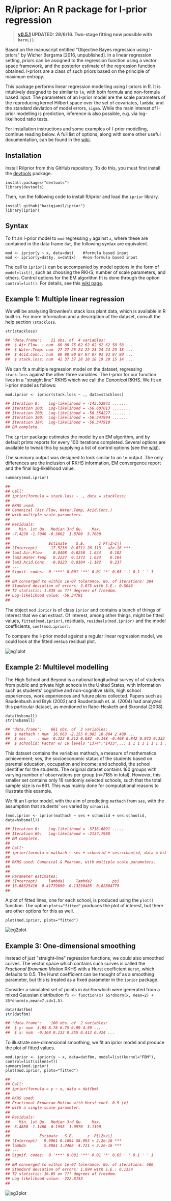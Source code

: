 # R/iprior: An R package for I-prior regression

>**[v0.5.1](https://github.com/haziqjamil/iprior/releases/tag/v0.5.1) UPDATED: 28/6/16. Two-stage fitting now possible with `kernL()`.**

Based on the manuscript entitled "Objective Bayes regression using I-priors" by Wicher Bergsma [2016, unpublished]. In a linear regression setting, priors can be assigned to the regression function using a vector space framework, and the posterior estimate of the regression function obtained. I-priors are a class of such priors based on the principle of maximum entropy. 

This package performs linear regression modelling using I-priors in R. It is intuitively designed to be similar to `lm`, with both formula and non-formula based input. The parameters of an I-prior model are the scale parameters of the reproducing kernel Hilbert space over the set of covariates, `lambda`, and the standard deviation of model errors, `sigma`. While the main interest of I-prior modelling is prediction, inference is also possible, e.g. via log-likelihood ratio tests.

For installation instructions and some examples of I-prior modelling, continue reading below. A full list of options, along with some other useful documentation, can be found in the [wiki](https://github.com/haziqjamil/iprior/wiki/). 

## Installation

Install R/iprior from this GitHub repository. To do this, you must first install the [devtools](https://github.com/hadley/devtools) package.

```{r devtool_install, eval=FALSE}
install.packages("devtools")
library(devtools)
```

Then, run the following code to install R/iprior and load the `iprior` library.

```{r iprior_install, eval=FALSE}
install_github("haziqjamil/iprior")
library(iprior)
```

## Syntax

To fit an I-prior model to `mod` regressing `y` against `x`, where these are contained in the data frame `dat`, the following syntax are equivalent.

```{r syntax, eval=FALSE}
mod <- iprior(y ~ x, data=dat)    #formula based input
mod <- iprior(y=dat$y, x=dat$x)   #non-formula based input
```

The call to `iprior()` can be accompanied by model options in the form of `model=list()`, such as choosing the RKHS, number of scale parameters, and others. Control options for the EM algorithm fit is done through the option `control=list()`. For details, see this [wiki page](https://github.com/haziqjamil/iprior/wiki/List-of-options).

## Example 1: Multiple linear regression

We will be analysing Brownlee's stack loss plant data, which is available in R built-in. For more information and a description of the dataset, consult the help section `?stackloss`.

```{r data1}
str(stackloss)
```
```r
## 'data.frame':    21 obs. of  4 variables:
##  $ Air.Flow  : num  80 80 75 62 62 62 62 62 58 58 ...
##  $ Water.Temp: num  27 27 25 24 22 23 24 24 23 18 ...
##  $ Acid.Conc.: num  89 88 90 87 87 87 93 93 87 80 ...
##  $ stack.loss: num  42 37 37 28 18 18 19 20 15 14 ...
```

We can fit a multiple regression model on the dataset, regressing `stack.loss` against the other three variables. The I-prior for our function lives in a "straight line" RKHS which we call the *Canonical* RKHS. We fit an I-prior model as follows:

```{r mod1}
mod.iprior <- iprior(stack.loss ~ ., data=stackloss)
```
```r
## Iteration 0:    Log-likelihood = -145.52941 .......
## Iteration 100:  Log-likelihood = -56.607013 ........
## Iteration 200:  Log-likelihood = -56.354227 ........
## Iteration 300:  Log-likelihood = -56.347994 .......
## Iteration 384:  Log-likelihood = -56.347910 
## EM complete.
```

The `iprior` package estimates the model by an EM algorithm, and by default prints reports for every 100 iterations completed. Several options are available to tweak this by supplying a list of control options (see the [wiki](https://github.com/haziqjamil/iprior/wiki/List-of-options)).

The summary output was designed to look similar to an `lm` output. The only differences are the inclusion of RKHS information, EM convergence report and the final log-likelihood value.

```{r summary_mod1}
summary(mod.iprior)
```
```r
## 
## Call:
## iprior(formula = stack.loss ~ ., data = stackloss)
## 
## RKHS used:
## Canonical (Air.Flow, Water.Temp, Acid.Conc.) 
## with multiple scale parameters.
## 
## Residuals:
##    Min. 1st Qu.  Median 3rd Qu.    Max. 
## -7.4230 -1.7040 -0.3862  1.8700  5.7680 
## 
##                 Estimate    S.E.      z P[|Z>z|]    
## (Intercept)      17.5238  0.6711 26.113   <2e-16 ***
## lam1.Air.Flow     0.0408  0.0250  1.634    0.102    
## lam2.Water.Temp   0.2227  0.1372  1.623    0.104    
## lam3.Acid.Conc.  -0.0123  0.0104 -1.182    0.237    
## ---
## Signif. codes:  0 '***' 0.001 '**' 0.01 '*' 0.05 '.' 0.1 ' ' 1
## 
## EM converged to within 1e-07 tolerance. No. of iterations: 384
## Standard deviation of errors: 3.075 with S.E.: 0.5046
## T2 statistic: 1.835 on ??? degrees of freedom.
## Log-likelihood value: -56.34791
##
```

The object `mod.iprior` is of class `iprior` and contains a bunch of things of interest that we can extract. Of interest, among other things, might be fitted values, `fitted(mod.iprior)`, residuals, `residuals(mod.iprior)` and the model coefficients, `coef(mod.iprior)`.

To compare the I-prior model against a regular linear regression model, we could look at the fitted versus residual plot.

![eg1plot](/images/frontpage/eg1plot.png)

## Example 2: Multilevel modelling

The High School and Beyond is a national longitudinal survey of of students from public and private high schools in the United States, with information such as students' cognitive and non-cognitive skills, high school experiences, work experiences and future plans collected. Papers such as Raudenbush and Bryk (2002) and Raudenbush et. al. (2004) had analyzed this particular dataset, as mentioned in Rabe-Hesketh and Skrondal (2008).

```{r data2}
data(hsbsmall)
str(hsbsmall)
```
```r
## 'data.frame':    661 obs. of  3 variables:
##  $ mathach : num  16.663 -2.155 0.085 18.804 2.409 ...
##  $ ses     : num  0.322 0.212 0.682 -0.148 -0.468 0.842 0.072 0.332 -0.858 0.902 ...
##  $ schoolid: Factor w/ 16 levels "1374","1433",..: 1 1 1 1 1 1 1 1 1 1 ...
```

This dataset contains the variables mathach, a measure of mathematics achievement; ses, the socioeconomic status of the students based on parental education, occupation and income; and schoolid, the school identifier for the students. The original dataset contains 160 groups with varying number of observations per group (n=7185 in total). However, this smaller set contains only 16 randomly selected schools, such that the total sample size is n=661. This was mainly done for computational reasons to illustrate this example.

We fit an I-prior model, with the aim of predicting `mathach` from `ses`, with the assumption that students' `ses` varied by `schoolid`. 

```{r mod2}
(mod.iprior <- iprior(mathach ~ ses + schoolid + ses:schoolid, data=hsbsmall))
```
```r
## Iteration 0:    Log-likelihood = -3716.6891 .....
## Iteration 69:   Log-likelihood = -2137.7988 
## EM complete.
## 
## Call:
## iprior(formula = mathach ~ ses + schoolid + ses:schoolid, data = hsbsmall)
## 
## RKHS used: Canonical & Pearson, with multiple scale parameters.
## 
## 
## Parameter estimates:
## (Intercept)     lambda1     lambda2         psi 
## 13.68325416  0.41779890  0.13230405  0.02804779
##
```

A plot of fitted lines, one for each school, is produced using the `plot()` function. The option `plots="fitted"` produces the plot of interest, but there are other options for this as well.

```{r plot2}
plot(mod.iprior, plots="fitted")
```

![eg2plot](/images/frontpage/eg2plot.png)

## Example 3: One-dimensional smoothing

Instead of just "straight-line" regression functions, we could also smoothed curves. The vector space which contains such curves is called the *Fractional Brownian Motion* RKHS with a Hurst coefficient `Hurst`, which defaults to 0.5. The Hurst coefficient can be thought of as a smoothing parameter, but this is treated as a fixed parameter in the `iprior` package.

Consider a simulated set of points in `datfbm` which were generated from a mixed Gaussian distribution `fx <- function(x) 65*dnorm(x, mean=2) + 35*dnorm(x,mean=7,sd=1.5)`. 

```{r data3}
data(datfbm)
str(datfbm)
```
```r
## 'data.frame':    100 obs. of  2 variables:
##  $ y: num  3.85 8.78 6.75 6.99 4.59 ...
##  $ x: num  -0.168 0.133 0.255 0.412 0.424 ...
```

To illustrate one-dimensional smoothing, we fit an iprior model and produce the plot of fitted values.

```{r mod3}
mod.iprior <- iprior(y ~ x, data=datfbm, model=list(kernel="FBM"), control=list(silent=T))
summary(mod.iprior)
plot(mod.iprior, plots="fitted")
```
```r
## 
## Call:
## iprior(formula = y ~ x, data = datfbm)
## 
## RKHS used:
## Fractional Brownian Motion with Hurst coef. 0.5 (x) 
## with a single scale parameter.
## 
## Residuals:
##    Min. 1st Qu.  Median 3rd Qu.    Max. 
## -3.4880 -1.1460 -0.1998  1.0970  3.1390 
## 
##             Estimate   S.E.      z  P[|Z>z|]    
## (Intercept)   9.9961 0.1694 58.993 < 2.2e-16 ***
## lambda        5.8861 1.2468  4.721 < 2.2e-16 ***
## ---
## Signif. codes:  0 '***' 0.001 '**' 0.01 '*' 0.05 '.' 0.1 ' ' 1
## 
## EM converged to within 1e-07 tolerance. No. of iterations: 500
## Standard deviation of errors: 1.694 with S.E.: 0.1354
## T2 statistic: 16.05 on ??? degrees of freedom.
## Log-likelihood value: -222.8153
##
```

![eg3plot](/images/frontpage/eg3plot.png)
